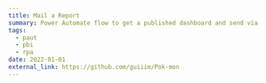```yaml
---
title: Mail a Report
summary: Power Automate flow to get a published dashboard and send via email
tags:
  - paut
  - pbi
  - rpa
date: 2022-01-01
external_link: https://github.com/guiiim/Pok-mon
---
```

